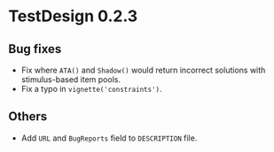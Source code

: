 # TestDesign 0.2.3

## Bug fixes

* Fix where `ATA()` and `Shadow()` would return incorrect solutions with stimulus-based item pools.
* Fix a typo in `vignette('constraints')`.

## Others

* Add `URL` and `BugReports` field to `DESCRIPTION` file.
